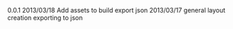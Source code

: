 0.0.1
  2013/03/18
    Add assets to build export json
  2013/03/17
    general layout creation
    exporting to json
